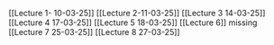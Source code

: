 [[Lecture 1- 10-03-25]]
[[Lecture 2-11-03-25]]
[[Lecture 3 14-03-25]]
[[Lecture 4 17-03-25]]
[[Lecture 5 18-03-25]]
[[Lecture 6]] missing
[[Lecture 7 25-03-25]]
[[Lecture 8 27-03-25]]
